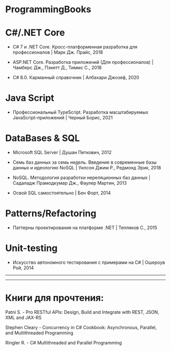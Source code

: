 # ProgrammingBooks

# C#/.NET Core
- C# 7 и .NET Core. Кросс-платформенная разработка для профессионалов | Марк Дж. Прайс, 2018

- ASP.NET Core. Разработка приложений (Для профессионалов) | Чамберс Дж., Пэкетт Д., Тиммс С., 2018

- C# 8.0. Карманный справочник | Албахари Джозеф, 2020

# Java Script
- Профессиональный TypeScript. Разработка масштабируемых JavaScript-приложений | Черный Борис, 2021

# DataBases & SQL
- Microsoft SQL Server | Душан Петкович, 2012

- Семь баз данных за семь недель. Введение в современные базы данных и идеологию NoSQL | Уилсон Джим Р., Редмонд Эрик, 2018

- NoSQL. Методология разработки нереляционных баз данных | Садаладж Прамодкумар Дж., Фаулер Мартин, 2013

- Освой SQL самостоятельно | Бен Форт, 2014

# Patterns/Refactoring
- Паттерны проектирования на платформе .NET | Тепляков С., 2015

# Unit-testing
- Искусство автономного тестирования с примерами на С# | Ошероув Рой, 2014

-------------------------------------------------------------
-------------------------------------------------------------
# Книги для прочтения:
Patni S. - Pro RESTful APIs: Design, Build and Integrate with REST, JSON, XML and JAX-RS

Stephen Cleary - Concurrency in C# Cookbook: Asynchronous, Parallel, and Multithreaded Programming

Ringler R. - C# Multithreaded and Parallel Programming

